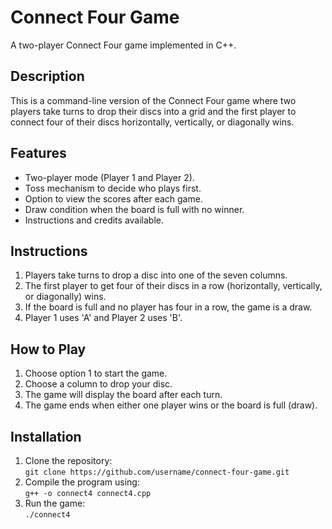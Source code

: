# Connect Four Game

A two-player Connect Four game implemented in C++.

## Description
This is a command-line version of the Connect Four game where two players take turns to drop their discs into a grid and the first player to connect four of their discs horizontally, vertically, or diagonally wins.

## Features
- Two-player mode (Player 1 and Player 2).
- Toss mechanism to decide who plays first.
- Option to view the scores after each game.
- Draw condition when the board is full with no winner.
- Instructions and credits available.

## Instructions
1. Players take turns to drop a disc into one of the seven columns.
2. The first player to get four of their discs in a row (horizontally, vertically, or diagonally) wins.
3. If the board is full and no player has four in a row, the game is a draw.
4. Player 1 uses 'A' and Player 2 uses 'B'.

## How to Play
1. Choose option 1 to start the game.
2. Choose a column to drop your disc.
3. The game will display the board after each turn.
4. The game ends when either one player wins or the board is full (draw).

## Installation
1. Clone the repository:  
     `git clone https://github.com/username/connect-four-game.git`
2. Compile the program using:  
      `g++ -o connect4 connect4.cpp`
3. Run the game:  
     `./connect4`

